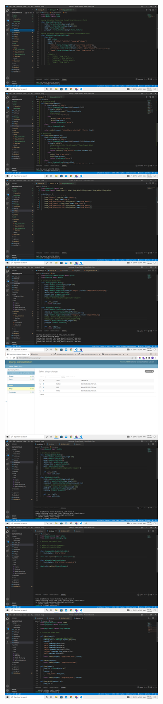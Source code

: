 <img src="/static/Assignment-img/forms.png">
<img src="/static/Assignment-img/forms-views.png">
<img src="/static/Assignment-img/urls.png">
<img src="/static/Assignment-img/model-img.png">
<img src="/static/Assignment-img/database.png">
<img src="/static/Assignment-img/models.png">
<img src="/static/Assignment-img/admin.png">
<img src="/static/Assignment-img/views.png">
